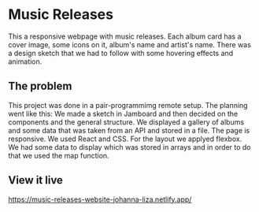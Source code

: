 # Music Releases

This a responsive webpage with music releases.
Each album card has a cover image, some icons on it, album's name and artist's name.
There was a design sketch that we had to follow with some hovering effects and animation.

## The problem

This project was done in a pair-programmimg remote setup.
The planning went like this:
We made a sketch in Jamboard and then decided on the components and the general structure.
We displayed a gallery of albums and some data that was taken from an API and stored in a file.
The page is responsive.
We used React and CSS.
For the layout we applyed flexbox.  
We had some data to display which was stored in arrays and in order to do that we used the map function.

## View it live
https://music-releases-website-johanna-liza.netlify.app/
